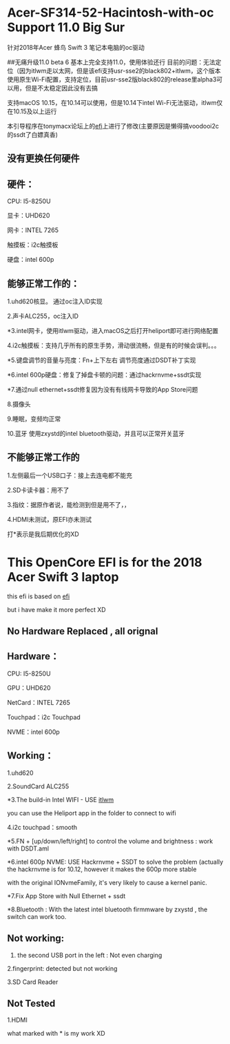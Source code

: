 # Acer-SF314-52-Hacintosh-with-oc Support 11.0 Big Sur

针对2018年Acer 蜂鸟 Swift 3 笔记本电脑的oc驱动

##无痛升级11.0 beta 6 基本上完全支持11.0，使用体验还行
目前的问题：无法定位（因为itlwm走以太网，但是该efi支持usr-sse2的black802+itlwm，这个版本使用原生Wi-Fi配置，支持定位，目前usr-sse2版black802的release里alpha3可以用，但是不太稳定因此没有去搞


支持macOS 10.15，在10.14可以使用，但是10.14下intel Wi-Fi无法驱动，itlwm仅在10.15及以上运行


本引导程序在tonymacx论坛上的[efi](https://github.com/FallenChromium/Acer-Swift3-2018-hackintosh/blob/master/README.md)上进行了修改(主要原因是懒得搞voodooi2c的ssdt了白嫖真香)

## 没有更换任何硬件

## 硬件：

CPU: I5-8250U

显卡：UHD620

网卡：INTEL 7265

触摸板：i2c触摸板

硬盘：intel 600p


## 能够正常工作的：

1.uhd620核显。 通过oc注入ID实现

2.声卡ALC255，oc注入ID

*3.intel网卡，使用itlwm驱动，进入macOS之后打开heliport即可进行网络配置

4.i2c触摸板：支持几乎所有的原生手势，滑动很流畅，但是有的时候会误判。。。

*5.键盘调节的音量与亮度：Fn+上下左右 调节亮度通过DSDT补丁实现

*6.intel 600p硬盘：修复了掉盘卡顿的问题：通过hackrnvme+ssdt实现

*7.通过null ethernet+ssdt修复因为没有有线网卡导致的App Store问题

8.摄像头

9.睡眠，变频均正常

10.蓝牙 使用zxystd的intel bluetooth驱动，并且可以正常开关蓝牙

## 不能够正常工作的

1.左侧最后一个USB口子：接上去连电都不能充

2.SD卡读卡器：用不了

3.指纹：据原作者说，能检测到但是用不了，，

4.HDMI未测试，原EFI亦未测试

打*表示是我后期优化的XD



# This OpenCore EFI is for the 2018 Acer Swift 3 laptop 

this efi is based on [efi](https://github.com/FallenChromium/Acer-Swift3-2018-hackintosh/blob/master/README.md)

but i have make it more perfect XD

## No Hardware Replaced , all orignal

## Hardware：
CPU: I5-8250U

GPU：UHD620

NetCard：INTEL 7265

Touchpad：i2c Touchpad

NVME：intel 600p


## Working：

1.uhd620

2.SoundCard ALC255

*3.The build-in Intel WIFI -   USE [itlwm](https://github.com/OpenIntelWireless/itlwm)

  you can use the Heliport app in the folder to connect to wifi

4.i2c touchpad：smooth

*5.FN + [up/down/left/right] to control the volume and brightness : work with DSDT.aml

*6.intel 600p NVME: USE Hackrnvme + SSDT to solve the problem (actually the hackrnvme is for 10.12, however it makes the 600p more stable

  with the original IONvmeFamily, it's very likely to cause a kernel panic.
  
*7.Fix App Store with Null Ethernet + ssdt

*8.Bluetooth : With the latest intel bluetooth firmmware by zxystd , the switch can work too.
  
## Not working:

1. the second USB port in the left : Not even charging

2.fingerprint: detected but not working

3.SD Card Reader


## Not Tested

1.HDMI


what marked with * is my work XD 


